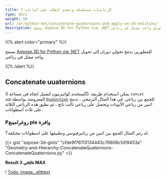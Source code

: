 ```yaml
---
title: رباعيات متسلسلة وتقدم الطلب على كيانات 3D
type: docs
weight: 50
url: /ar/python-net/concatenate-quaternions-and-apply-on-3d-entities/
description: يسمح Aspose.3D for Python via .NET للمطورين بدمج تحولي دوران إلى تحويل واحد ممثل في رباعي.
---
```

{{% alert color="primary" %}} 

يسمح [Aspose.3D for Python via .NET](https://www.aspose.com/products/3d) للمطورين بدمج تحولي دوران إلى تحويل واحد ممثل في رباعي.

{{% /alert %}} 
##  **Concatenate uuaternions**
تُستخدم كواتيرنيون لتمثيل اتجاه في مساحة 3D. يمكن استخدام طريقة `concat` المعروضة بواسطة فئة [`Quaternion`](https://reference.aspose.com/3d/net/aspose.threed.utilities/quaternion) للجمع بين رباعي. في هذا المثال البرمجي ، ندمج اثنين من رباعي الأيونات ونحصل على رباعي ثالث ناتج ، ثم نطبق هذه الرباعي الثلاثة على ثلاث أسطوانات.
###  **Pروغرامينغ ple وافرة**
Tله رمز المثال الجمع بين اثنين من رباتيرفيونس وتطبيقها على اسطوانات مختلفة.

{{< gist "aspose-3d-gists" "cfde9f76113134443c76608c1d19453a" "Geometry-and-Hierarchy-ConcatenateQuaternions-ConcatenateQuaternions.py" >}}


**Result في 3ds MAX**

! [Todo: image_ altttext](concatenate-quaternions-and-apply-on-3d-entities_1.png)
